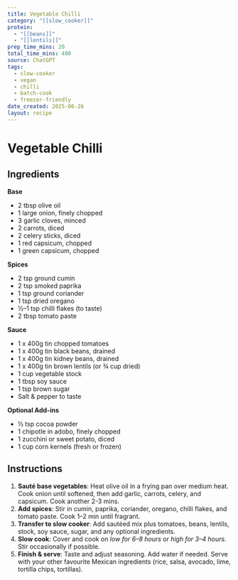 ```yaml
---
title: Vegetable Chilli
category: "[[slow_cooker]]"
protein:
  - "[[beans]]"
  - "[[lentils]]"
prep_time_mins: 20
total_time_mins: 480
source: ChatGPT
tags:
  - slow-cooker
  - vegan
  - chilli
  - batch-cook
  - freezer-friendly
date_created: 2025-06-26
layout: recipe
---
```


# Vegetable Chilli

## Ingredients

**Base**
- 2 tbsp olive oil  
- 1 large onion, finely chopped  
- 3 garlic cloves, minced  
- 2 carrots, diced  
- 2 celery sticks, diced  
- 1 red capsicum, chopped  
- 1 green capsicum, chopped  

**Spices**
- 2 tsp ground cumin  
- 2 tsp smoked paprika  
- 1 tsp ground coriander  
- 1 tsp dried oregano  
- ½–1 tsp chilli flakes (to taste)  
- 2 tbsp tomato paste  

**Sauce**
- 1 x 400g tin chopped tomatoes  
- 1 x 400g tin black beans, drained  
- 1 x 400g tin kidney beans, drained  
- 1 x 400g tin brown lentils (or ¾ cup dried)  
- 1 cup vegetable stock  
- 1 tbsp soy sauce  
- 1 tsp brown sugar  
- Salt & pepper to taste  

**Optional Add-ins**
- ½ tsp cocoa powder  
- 1 chipotle in adobo, finely chopped  
- 1 zucchini or sweet potato, diced  
- 1 cup corn kernels (fresh or frozen)

## Instructions

1. **Sauté base vegetables**: Heat olive oil in a frying pan over medium heat. Cook onion until softened, then add garlic, carrots, celery, and capsicum. Cook another 2-3 mins.
2. **Add spices**: Stir in cumin, paprika, coriander, oregano, chilli flakes, and tomato paste. Cook 1–2 min until fragrant.
3. **Transfer to slow cooker**: Add sautéed mix plus tomatoes, beans, lentils, stock, soy sauce, sugar, and any optional ingredients.
4. **Slow cook**: Cover and cook on _low for 6–8 hours_ or _high for 3–4 hours_. Stir occasionally if possible.
5. **Finish & serve**: Taste and adjust seasoning. Add water if needed. Serve with your other favourite Mexican ingredients (rice, salsa, avocado, lime, tortilla chips, tortillas).
